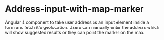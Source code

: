 # Address-input-with-map-marker
Angular 4 component to take user address as an input element inside a form and fetch it's geolocation. Users can manually enter the address which will show suggested results or they can point the marker on the map.
